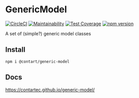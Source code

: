 # GenericModel

[![CircleCI](https://circleci.com/gh/contartec/pseudo-serverless.svg?style=shield&circle-token=82287e22dc7462897f905ff2c411aaac71aa03ab)](https://circleci.com/gh/contartec/pseudo-serverless)
[![Maintainability](https://api.codeclimate.com/v1/badges/4947cbae75df68640f95/maintainability)](https://codeclimate.com/github/contartec/generic-model/maintainability)
[![Test Coverage](https://api.codeclimate.com/v1/badges/4947cbae75df68640f95/test_coverage)](https://codeclimate.com/github/contartec/generic-model/test_coverage)
[![npm version](https://badge.fury.io/js/%40contartec%2Fgeneric-model.svg)](https://badge.fury.io/js/%40contartec%2Fgeneric-model)

A set of (simple?) generic model classes

## Install

`npm i @contart/generic-model`

## Docs

https://contartec.github.io/generic-model/